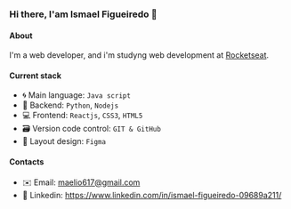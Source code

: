 ### Hi there, I'am Ismael Figueiredo 👋

#### About
I'm a web developer, and i'm studyng web development at [Rocketseat](https://app.rocketseat.com.br/]).

#### Current stack
- 🌀 Main language: `Java script`
- 📡 Backend: `Python`, `Nodejs`
- 💻 Frontend: `Reactjs`, `CSS3`, `HTML5`
- 🗃️ Version code control: `GIT & GitHub` 
- 🎨 Layout design: `Figma`

#### Contacts

- ✉️ Email: maelio617@gmail.com
- 💼 Linkedin: https://www.linkedin.com/in/ismael-figueiredo-09689a211/
